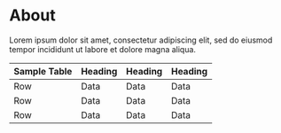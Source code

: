 # About

Lorem ipsum dolor sit amet, consectetur adipiscing elit, sed do eiusmod tempor incididunt ut labore et dolore magna aliqua.

| Sample Table | Heading | Heading | Heading |
| ------------ | ------- | ------- | ------- |
| Row          | Data    | Data    | Data    |
| Row          | Data    | Data    | Data    |
| Row          | Data    | Data    | Data    |
